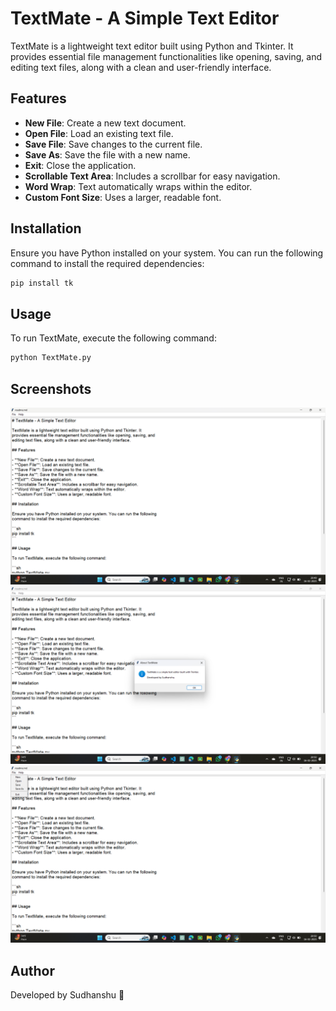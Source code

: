 # TextMate - A Simple Text Editor

TextMate is a lightweight text editor built using Python and Tkinter. It
provides essential file management functionalities like opening, saving, and
editing text files, along with a clean and user-friendly interface.

## Features

- **New File**: Create a new text document.
- **Open File**: Load an existing text file.
- **Save File**: Save changes to the current file.
- **Save As**: Save the file with a new name.
- **Exit**: Close the application.
- **Scrollable Text Area**: Includes a scrollbar for easy navigation.
- **Word Wrap**: Text automatically wraps within the editor.
- **Custom Font Size**: Uses a larger, readable font.

## Installation

Ensure you have Python installed on your system. You can run the following
command to install the required dependencies:

```sh
pip install tk
```

## Usage

To run TextMate, execute the following command:

```sh
python TextMate.py
```

## Screenshots

![alt text](image.png) ![alt text](image-1.png)![alt text](image-2.png)

## Author

Developed by Sudhanshu 🚀
